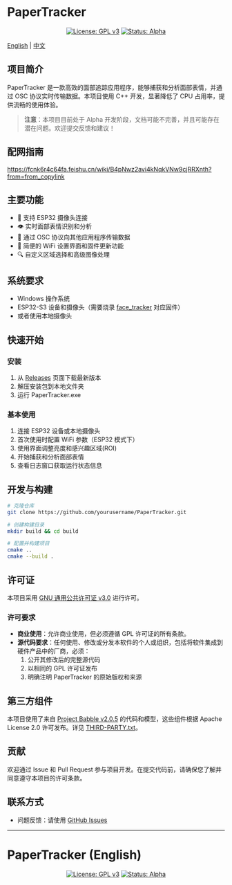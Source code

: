# PaperTracker

<div align="center">

[![License: GPL v3](https://img.shields.io/badge/License-GPLv3-blue.svg)](https://www.gnu.org/licenses/gpl-3.0)
[![Status: Alpha](https://img.shields.io/badge/Status-Alpha-yellow.svg)]()

</div>

[English](README.md) | [中文](README_zh.md)

## 项目简介

PaperTracker 是一款高效的面部追踪应用程序，能够捕获和分析面部表情，并通过 OSC 协议实时传输数据。本项目使用 C++ 开发，显著降低了 CPU 占用率，提供流畅的使用体验。

> **注意**：本项目目前处于 Alpha 开发阶段，文档可能不完善，并且可能存在潜在问题。欢迎提交反馈和建议！

## 配网指南
https://fcnk6r4c64fa.feishu.cn/wiki/B4pNwz2avi4kNqkVNw9cjRRXnth?from=from_copylink

## 主要功能

- 🎥 支持 ESP32 摄像头连接
- 👁️ 实时面部表情识别和分析
- 📡 通过 OSC 协议向其他应用程序传输数据
- 📱 简便的 WiFi 设置界面和固件更新功能
- 🔍 自定义区域选择和高级图像处理

## 系统要求

- Windows 操作系统
- ESP32-S3 设备和摄像头（需要烧录 [face_tracker](https://github.com/paper-tei/face_tracker) 对应固件）
- 或者使用本地摄像头

## 快速开始

### 安装

1. 从 [Releases](../../releases) 页面下载最新版本
2. 解压安装包到本地文件夹
3. 运行 PaperTracker.exe

### 基本使用

1. 连接 ESP32 设备或本地摄像头
2. 首次使用时配置 WiFi 参数（ESP32 模式下）
3. 使用界面调整亮度和感兴趣区域(ROI)
4. 开始捕获和分析面部表情
5. 查看日志窗口获取运行状态信息

## 开发与构建

```bash
# 克隆仓库
git clone https://github.com/yourusername/PaperTracker.git

# 创建构建目录
mkdir build && cd build

# 配置并构建项目
cmake ..
cmake --build .
```

## 许可证

本项目采用 [GNU 通用公共许可证 v3.0](LICENSE) 进行许可。

### 许可要求

- **商业使用**：允许商业使用，但必须遵循 GPL 许可证的所有条款。
- **源代码要求**：任何使用、修改或分发本软件的个人或组织，包括将软件集成到硬件产品中的厂商，必须：
    1. 公开其修改后的完整源代码
    2. 以相同的 GPL 许可证发布
    3. 明确注明 PaperTracker 的原始版权和来源

## 第三方组件

本项目使用了来自 [Project Babble v2.0.5](https://github.com/Project-Babble/ProjectBabble) 的代码和模型，这些组件根据 Apache License 2.0 许可发布。详见 [THIRD-PARTY.txt](THIRD-PARTY.txt)。

## 贡献

欢迎通过 Issue 和 Pull Request 参与项目开发。在提交代码前，请确保您了解并同意遵守本项目的许可条款。

## 联系方式

- 问题反馈：请使用 [GitHub Issues](../../issues)

---

# PaperTracker (English)

<div align="center">

[![License: GPL v3](https://img.shields.io/badge/License-GPLv3-blue.svg)](https://www.gnu.org/licenses/gpl-3.0)
[![Status: Alpha](https://img.shields.io/badge/Status-Alpha-yellow.svg)]()

</div>
